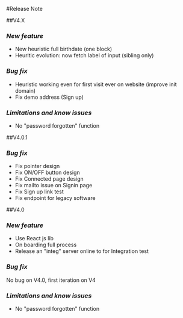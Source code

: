 #Release Note

##V4.X

### *New feature*

* New heuristic full birthdate (one block)
* Heuritic evolution: now fetch label of input (sibling only)

### *Bug fix*

* Heuristic working even for first visit ever on website (improve init domain)
* Fix demo address (Sign up)

### *Limitations and know issues*

* No "password forgotten" function 

##V4.0.1

### *Bug fix*

* Fix pointer design
* Fix ON/OFF button design
* Fix Connected page design
* Fix mailto issue on Signin page
* Fix Sign up link test
* Fix endpoint for legacy software

##V4.0

### *New feature*

* Use React js lib
* On boarding full process
* Release an "integ" server online to for Integration test

### *Bug fix*

No bug on V4.0, first iteration on V4

### *Limitations and know issues*

* No "password forgotten" function 
